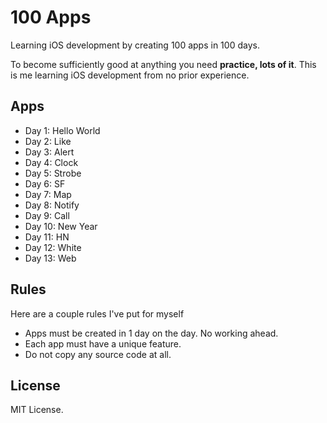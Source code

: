 # 100 Apps

Learning iOS development by creating 100 apps in 100 days.

To become sufficiently good at anything you need **practice, lots of it**. This is me learning iOS development from no prior experience.

## Apps

- Day 1: Hello World
- Day 2: Like
- Day 3: Alert
- Day 4: Clock
- Day 5: Strobe
- Day 6: SF
- Day 7: Map
- Day 8: Notify
- Day 9: Call
- Day 10: New Year
- Day 11: HN
- Day 12: White
- Day 13: Web

## Rules

Here are a couple rules I've put for myself

- Apps must be created in 1 day on the day. No working ahead.
- Each app must have a unique feature.
- Do not copy any source code at all.

## License

MIT License.